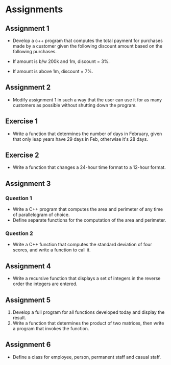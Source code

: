 # Assignments

## Assignment 1

- Develop a c++ program that computes the total payment for purchases made by a customer given the following discount amount based on the following purchases.

- If amount is b/w 200k and 1m, discount = 3%.

- If amount is above 1m, discount = 7%.

## Assignment 2

- Modify assignment 1 in such a way that the user can use it for as many customers as possible without shutting down the program.

## Exercise 1

- Write a function that determines the number of days in February, given that only leap years have 29 days in Feb, otherwise it's 28 days.

## Exercise 2

- Write a function that changes a 24-hour time format to a 12-hour format.

## Assignment 3

### Question 1

- Write a C++ program that computes the area and perimeter of any time of parallelogram of choice.
- Define separate functions for the computation of the area and perimeter.

### Question 2

- Write a C++ function that computes the standard deviation of four scores, and write a function to call it.

## Assignment 4

- Write a recursive function that displays a set of integers in the reverse order the integers are entered.

## Assignment 5

<ol>
<li>Develop a full program for all functions developed today and display the result.</li>
<li>Write a function that determines the product of two matrices, then write a program that invokes the function.</li>
</ol>

## Assignment 6

- Define a class for employee, person, permanent staff and casual staff.
